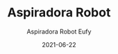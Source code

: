 ---
date: '2021-06-22'
title: Aspiradora Robot
subtitle: Aspiradora Robot Eufy
image: https://lh3.googleusercontent.com/pw/ACtC-3chbyc4zrpW8VY1OOEh2I0AcncE86YhHTMGxD78xn1AuUSwfhBE_nfEzSFm4PEOwW2ujzOgAfyCf4t2o0HQ9dDfbgNoZia8EmlneJ2Axvj36Ck2W0VGpJ8z_Q_rnzHTFpfAKmdjxmyOCoFBACrTldPxww=w726-h621-no?authuser=0
price: $ 90.000
weight: 90
description: Aspiradora inteligente marca Eufy Robovac Slim 15T. Funciona con control remoto, potencia inteligente según la superficie, 3 modos de operación. 
link: 
exclude: false
---